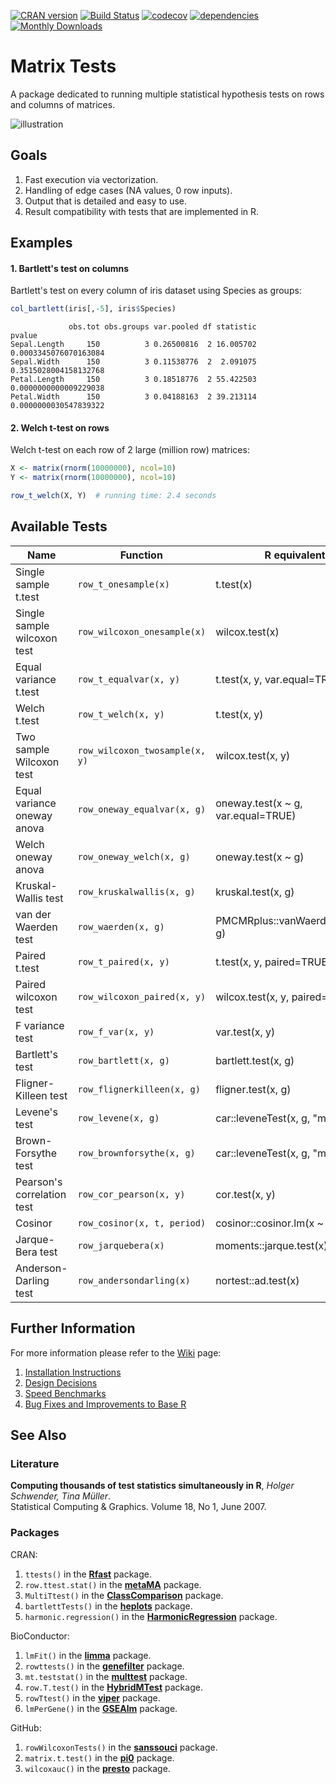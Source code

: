 [![CRAN version](http://www.r-pkg.org/badges/version/matrixTests)](https://cran.r-project.org/package=matrixTests)
[![Build Status](https://travis-ci.com/karoliskoncevicius/matrixTests.svg?branch=master)](https://travis-ci.com/karoliskoncevicius/matrixTests)
[![codecov](https://codecov.io/gh/karoliskoncevicius/matrixTests/branch/master/graph/badge.svg)](https://codecov.io/gh/karoliskoncevicius/matrixTests)
[![dependencies](https://tinyverse.netlify.com/badge/matrixTests)](https://CRAN.R-project.org/package=matrixTests)
[![Monthly Downloads](https://cranlogs.r-pkg.org/badges/matrixTests)](https://cranlogs.r-pkg.org/badges/matrixTests)

# Matrix Tests #

A package dedicated to running multiple statistical hypothesis tests on rows and columns of matrices.

![illustration](http://karolis.koncevicius.lt/data/matrixtests/illustration.png)

## Goals ##

1. Fast execution via vectorization.
2. Handling of edge cases (NA values, 0 row inputs).
3. Output that is detailed and easy to use.
4. Result compatibility with tests that are implemented in R.

## Examples ##

#### 1. Bartlett's test on columns ####

Bartlett's test on every column of iris dataset using Species as groups:

```r
col_bartlett(iris[,-5], iris$Species)
```
```
             obs.tot obs.groups var.pooled df statistic                pvalue
Sepal.Length     150          3 0.26500816  2 16.005702 0.0003345076070163084
Sepal.Width      150          3 0.11538776  2  2.091075 0.3515028004158132768
Petal.Length     150          3 0.18518776  2 55.422503 0.0000000000009229038
Petal.Width      150          3 0.04188163  2 39.213114 0.0000000030547839322
```

#### 2. Welch t-test on rows ####

Welch t-test on each row of 2 large (million row) matrices:

```r
X <- matrix(rnorm(10000000), ncol=10)
Y <- matrix(rnorm(10000000), ncol=10)

row_t_welch(X, Y)  # running time: 2.4 seconds
```

## Available Tests ##


|           Name              |           Function              |             R equivalent              |
|-----------------------------|---------------------------------|---------------------------------------|
| Single sample t.test        | `row_t_onesample(x)`            | t.test(x)                             |
| Single sample wilcoxon test | `row_wilcoxon_onesample(x)`     | wilcox.test(x)                        |
| Equal variance t.test       | `row_t_equalvar(x, y)`          | t.test(x, y, var.equal=TRUE)          |
| Welch t.test                | `row_t_welch(x, y)`             | t.test(x, y)                          |
| Two sample Wilcoxon test    | `row_wilcoxon_twosample(x, y)`  | wilcox.test(x, y)                     |
| Equal variance oneway anova | `row_oneway_equalvar(x, g)`     | oneway.test(x ~ g, var.equal=TRUE)    |
| Welch oneway anova          | `row_oneway_welch(x, g)`        | oneway.test(x ~ g)                    |
| Kruskal-Wallis test         | `row_kruskalwallis(x, g)`       | kruskal.test(x, g)                    |
| van der Waerden test        | `row_waerden(x, g)`             | PMCMRplus::vanWaerdenTEST(x, g)       |
| Paired t.test               | `row_t_paired(x, y)`            | t.test(x, y, paired=TRUE)             |
| Paired wilcoxon test        | `row_wilcoxon_paired(x, y)`     | wilcox.test(x, y, paired=TRUE)        |
| F variance test             | `row_f_var(x, y)`               | var.test(x, y)                        |
| Bartlett's test             | `row_bartlett(x, g)`            | bartlett.test(x, g)                   |
| Fligner-Killeen test        | `row_flignerkilleen(x, g)`      | fligner.test(x, g)                    |
| Levene's test               | `row_levene(x, g)`              | car::leveneTest(x, g, "mean")         |
| Brown-Forsythe test         | `row_brownforsythe(x, g)`       | car::leveneTest(x, g, "median")       |
| Pearson's correlation test  | `row_cor_pearson(x, y)`         | cor.test(x, y)                        |
| Cosinor                     | `row_cosinor(x, t, period)`     | cosinor::cosinor.lm(x ~ t, period)    |
| Jarque-Bera test            | `row_jarquebera(x)`             | moments::jarque.test(x)               |
| Anderson-Darling test       | `row_andersondarling(x)`        | nortest::ad.test(x)                   |


## Further Information ##

For more information please refer to the [Wiki](https://github.com/karoliskoncevicius/matrixTests/wiki) page:

1. [Installation Instructions](https://github.com/karoliskoncevicius/matrixTests/wiki/Installation)
2. [Design Decisions](https://github.com/karoliskoncevicius/matrixTests/wiki/Design-Decisions)
3. [Speed Benchmarks](https://github.com/karoliskoncevicius/matrixTests/wiki/Benchmarks)
4. [Bug Fixes and Improvements to Base R](https://github.com/karoliskoncevicius/matrixTests/wiki/Bug-Fixes-and-Improvements-to-Base-R)

## See Also ##

### Literature ###

**Computing thousands of test statistics simultaneously in R**, *Holger Schwender, Tina Müller*.\
Statistical Computing & Graphics. Volume 18, No 1, June 2007.

### Packages ###

CRAN:

1. `ttests()` in the [**Rfast**](https://CRAN.R-project.org/package=Rfast) package.
2. `row.ttest.stat()` in the [**metaMA**](https://CRAN.R-project.org/package=metaMA) package.
3. `MultiTtest()` in the [**ClassComparison**](https://CRAN.R-project.org/package=ClassComparison) package.
4. `bartlettTests()` in the [**heplots**](https://CRAN.R-project.org/package=heplots) package.
5. `harmonic.regression()` in the [**HarmonicRegression**](https://CRAN.R-project.org/package=HarmonicRegression) package.

BioConductor:

1. `lmFit()` in the [**limma**](https://bioconductor.org/packages/release/bioc/html/limma.html) package.
2. `rowttests()` in the [**genefilter**](https://bioconductor.org/packages/release/bioc/html/genefilter.html) package.
3. `mt.teststat()` in the [**multtest**](https://www.bioconductor.org/packages/release/bioc/html/multtest.html) package.
4. `row.T.test()` in the [**HybridMTest**](https://www.bioconductor.org/packages/release/bioc/html/HybridMTest.html) package.
5. `rowTtest()` in the [**viper**](https://bioconductor.org/packages/release/bioc/html/viper.html) package.
6. `lmPerGene()` in the [**GSEAlm**](https://www.bioconductor.org/packages/release/bioc/html/GSEAlm.html) package.

GitHub:

1. `rowWilcoxonTests()` in the [**sanssouci**](https://github.com/pneuvial/sanssouci) package.
2. `matrix.t.test()` in the [**pi0**](https://github.com/gitlongor/pi0) package.
3. `wilcoxauc()` in the [**presto**](https://github.com/immunogenomics/presto) package.
